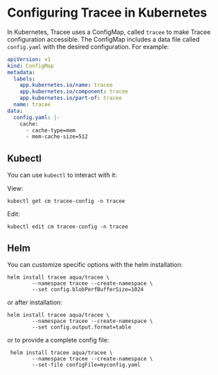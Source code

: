 # Configuring Tracee in Kubernetes

In Kubernetes, Tracee uses a ConfigMap, called `tracee` to make Tracee configuration accessible. The ConfigMap includes a data file called `config.yaml` with the desired configuration. For example:

```yaml
apiVersion: v1
kind: ConfigMap
metadata:
  labels:
    app.kubernetes.io/name: tracee
    app.kubernetes.io/component: tracee
    app.kubernetes.io/part-of: tracee
  name: tracee
data:
  config.yaml: |-
    cache:
      - cache-type=mem
      - mem-cache-size=512
```

## Kubectl

You can use `kubectl` to interact with it:

View:

```shell
kubectl get cm tracee-config -n tracee
```

Edit:

```shell
kubectl edit cm tracee-config -n tracee
```

## Helm

You can customize specific options with the helm installation:

```
helm install tracee aqua/tracee \
        --namespace tracee --create-namespace \
        --set config.blobPerfBufferSize=1024
```

or after installation:

```
helm install tracee aqua/tracee \
        --namespace tracee --create-namespace \
        --set config.output.format=table
```

or to provide a complete config file:

```
 helm install tracee aqua/tracee \
        --namespace tracee --create-namespace \
        --set-file configFile=myconfig.yaml
```
